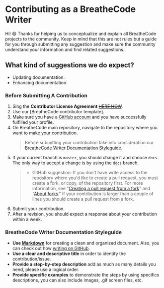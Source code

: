 # Contributing as a BreatheCode Writer

Hi! :smile: Thanks for helping us to conceptualize and explain all BreatheCode projects to the community. Keep in mind that this are not  rules but a guide for you through submitting any suggestion and make sure the community understand your information and find related suggestions.

## What kind of suggestions we do expect?

- Updating documentation.
- Enhancing documentation.

### Before Submitting A Contribution

1. Sing the **Contributor License Agreement** [~~HERE HOW~~](https://github.com/cla-assistant/cla-assistant).
2. Use our [BreatheCode contributor template].
3. Make sure you have a [GitHub account](https://github.com/signup/free) and you have successfully fulfilled your profile.
4. On BreatheCode main repository, navigate to the repository where you want to make your contribution.
	> Before submitting your contribution take into consideration our [BreatheCode Writer Documentation Styleguide](###breathecode-writter-documentation-styleguide).
5. If your current branch is `master`, you should change it and choose `docs`. The only way to accept a change is by using the `docs` branch.
    > - GitHub suggestion: If you don't have write access to the repository where you'd like to create a pull request, you must create a fork, or copy, of the repository first. For more information, see "[Creating a pull request from a fork](https://help.github.com/articles/creating-a-pull-request-from-a-fork)" and "[About forks](https://help.github.com/articles/about-forks)."
	  >  If your contribution is larger than a couple of lines you should create a pull request from a fork.
 6. Submit your contribution.
 8. After a revision, you should expect a response about your contribution within a week.

### BreatheCode Writer Documentation Styleguide

- **Use [Markdown](https://www.markdownguide.org/)** for creating a clean and organized document. Also, you can check out how [writing on GitHub](https://help.github.com/categories/writing-on-github/).
-   **Use a clear and descriptive title**  in order to identify the contribution/issue.
-   **Provide a step-by-step description**  add as much as many details you need, please use a logical order.
-   **Provide specific examples** to demonstrate the steps by using specifics descriptions, you can also include images, .gif screen files, etc.

